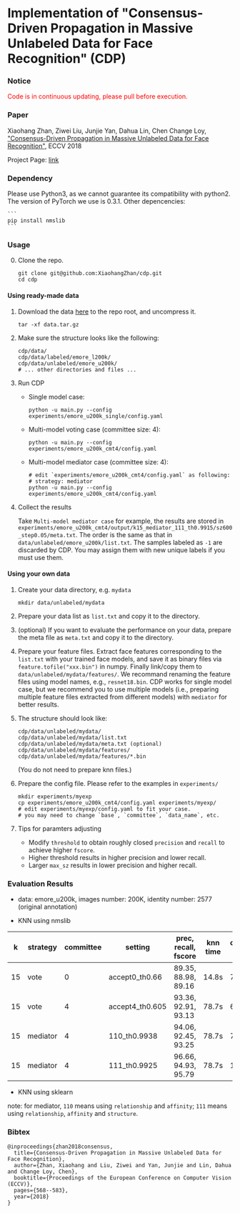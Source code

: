 # Implementation of "Consensus-Driven Propagation in Massive Unlabeled Data for Face Recognition" (CDP)

### Notice
<span style="color:red">Code is in continuous updating, please pull before execution.</span>

### Paper

Xiaohang Zhan, Ziwei Liu, Junjie Yan, Dahua Lin, Chen Change Loy, ["Consensus-Driven Propagation in Massive Unlabeled Data for Face Recognition"](http://openaccess.thecvf.com/content_ECCV_2018/papers/Xiaohang_Zhan_Consensus-Driven_Propagation_in_ECCV_2018_paper.pdf), ECCV 2018

Project Page:
[link](http://mmlab.ie.cuhk.edu.hk/projects/CDP/)

### Dependency
Please use Python3, as we cannot guarantee its compatibility with python2. The version of PyTorch we use is 0.3.1. Other depencencies:

    ```
    pip install nmslib
    ```

### Usage
0. Clone the repo.

    ```shell
    git clone git@github.com:XiaohangZhan/cdp.git
    cd cdp
    ```

#### Using ready-made data

1. Download the data [here](https://drive.google.com/open?id=1JUgMcD0NRAL--SeJyXKRwszeTAlAiVhS) to the repo root, and uncompress it.

    ```shell
    tar -xf data.tar.gz
    ```

2. Make sure the structure looks like the following:

    ```shell
    cdp/data/
    cdp/data/labeled/emore_l200k/
    cdp/data/unlabeled/emore_u200k/
    # ... other directories and files ...
    ```

3. Run CDP

    * Single model case:

        ```shell
        python -u main.py --config experiments/emore_u200k_single/config.yaml
        ```

    * Multi-model voting case (committee size: 4):

        ```shell
        python -u main.py --config experiments/emore_u200k_cmt4/config.yaml
        ```

    * Multi-model mediator case (committee size: 4):

        ```shell
        # edit `experiments/emore_u200k_cmt4/config.yaml` as following:
        # strategy: mediator
        python -u main.py --config experiments/emore_u200k_cmt4/config.yaml
        ```

4. Collect the results

    Take `Multi-model mediator case` for example, the results are stored in `experiments/emore_u200k_cmt4/output/k15_mediator_111_th0.9915/sz600_step0.05/meta.txt`. The order is the same as that in `data/unlabeled/emore_u200k/list.txt`. The samples labeled as `-1` are discarded by CDP. You may assign them with new unique labels if you must use them.

#### Using your own data

1. Create your data directory, e.g. `mydata`

    ```shell
    mkdir data/unlabeled/mydata
    ```

2. Prepare your data list as `list.txt` and copy it to the directory.

3. (optional) If you want to evaluate the performance on your data, prepare the meta file as `meta.txt` and copy it to the directory.

4. Prepare your feature files. Extract face features corresponding to the `list.txt` with your trained face models, and save it as binary files via `feature.tofile("xxx.bin")` in numpy. Finally link/copy them to `data/unlabeled/mydata/features/`. We recommand renaming the feature files using model names, e.g., `resnet18.bin`. CDP works for single model case, but we recommend you to use multiple models (i.e., preparing multiple feature files extracted from different models) with `mediator` for better results.

5. The structure should look like:

    ```shell
    cdp/data/unlabeled/mydata/
    cdp/data/unlabeled/mydata/list.txt
    cdp/data/unlabeled/mydata/meta.txt (optional)
    cdp/data/unlabeled/mydata/features/
    cdp/data/unlabeled/mydata/features/*.bin
    ```

    (You do not need to prepare knn files.)

6. Prepare the config file. Please refer to the examples in `experiments/`

    ```shell
    mkdir experiments/myexp
    cp experiments/emore_u200k_cmt4/config.yaml experiments/myexp/
    # edit experiments/myexp/config.yaml to fit your case.
    # you may need to change `base`, `committee`, `data_name`, etc.
    ```

7. Tips for paramters adjusting
    * Modify `threshold` to obtain roughly closed `precision` and `recall` to achieve higher `fscore`.
    * Higher threshold results in higher precision and lower recall.
    * Larger `max_sz` results in lower precision and higher recall.

### Evaluation Results

* data: emore_u200k, images number: 200K, identity number: 2577 (original annotation)

* KNN using nmslib

| k  | strategy | committee | setting         | prec, recall, fscore | knn time | cluster time | total time |
|----|----------|-----------|-----------------|----------------------|----------|--------------|------------|
| 15 | vote     |     0     | accept0_th0.66  | 89.35, 88.98, 89.16  |   14.8s  |     7.7s     |    22.5s   |
| 15 | vote     |     4     | accept4_th0.605 | 93.36, 92.91, 93.13  |   78.7s  |     6.0s     |    84.7s   |
| 15 | mediator |     4     | 110_th0.9938    | 94.06, 92.45, 93.25  |   78.7s  |     77.7s    |   156.4s   |
| 15 | mediator |     4     | 111_th0.9925    | 96.66, 94.93, 95.79  |   78.7s  |    137.8s    |   216.5s   |

* KNN using sklearn

note: for mediator, `110` means using `relationship` and `affinity`; `111` means using `relationship`, `affinity` and `structure`.

### Bibtex
```
@inproceedings{zhan2018consensus,
  title={Consensus-Driven Propagation in Massive Unlabeled Data for Face Recognition},
  author={Zhan, Xiaohang and Liu, Ziwei and Yan, Junjie and Lin, Dahua and Change Loy, Chen},
  booktitle={Proceedings of the European Conference on Computer Vision (ECCV)},
  pages={568--583},
  year={2018}
}
```
